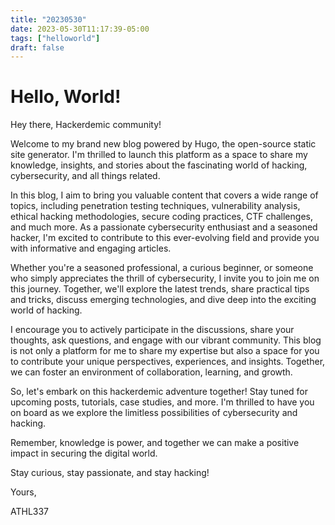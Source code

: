 ```yaml
---
title: "20230530"
date: 2023-05-30T11:17:39-05:00
tags: ["helloworld"]
draft: false
---
```


# Hello, World!

Hey there, Hackerdemic community!

Welcome to my brand new blog powered by Hugo, the open-source static site generator. I'm thrilled to launch this platform as a space to share my knowledge, insights, and stories about the fascinating world of hacking, cybersecurity, and all things related.

In this blog, I aim to bring you valuable content that covers a wide range of topics, including penetration testing techniques, vulnerability analysis, ethical hacking methodologies, secure coding practices, CTF challenges, and much more. As a passionate cybersecurity enthusiast and a seasoned hacker, I'm excited to contribute to this ever-evolving field and provide you with informative and engaging articles.

Whether you're a seasoned professional, a curious beginner, or someone who simply appreciates the thrill of cybersecurity, I invite you to join me on this journey. Together, we'll explore the latest trends, share practical tips and tricks, discuss emerging technologies, and dive deep into the exciting world of hacking.

I encourage you to actively participate in the discussions, share your thoughts, ask questions, and engage with our vibrant community. This blog is not only a platform for me to share my expertise but also a space for you to contribute your unique perspectives, experiences, and insights. Together, we can foster an environment of collaboration, learning, and growth.

So, let's embark on this hackerdemic adventure together! Stay tuned for upcoming posts, tutorials, case studies, and more. I'm thrilled to have you on board as we explore the limitless possibilities of cybersecurity and hacking.

Remember, knowledge is power, and together we can make a positive impact in securing the digital world.

Stay curious, stay passionate, and stay hacking!

Yours,

ATHL337